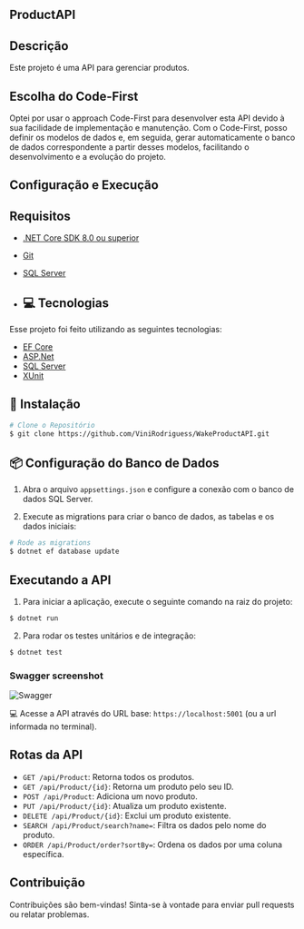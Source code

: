 ## ProductAPI

## Descrição
Este projeto é uma API para gerenciar produtos.

## Escolha do Code-First
Optei por usar o approach Code-First para desenvolver esta API devido à sua facilidade de implementação e manutenção. Com o Code-First, posso definir os modelos de dados e, em seguida, gerar automaticamente o banco de dados correspondente a partir desses modelos, facilitando o desenvolvimento e a evolução do projeto.

## Configuração e Execução

## Requisitos
- [.NET Core SDK 8.0 ou superior](https://dotnet.microsoft.com/download)
- [Git](https://git-scm.com/downloads)
- [SQL Server](https://www.microsoft.com/sql-server)

- ## :computer: Tecnologias
Esse projeto foi feito utilizando as seguintes tecnologias:

* [EF Core](https://learn.microsoft.com/pt-br/ef/)      
* [ASP.Net](https://dotnet.microsoft.com/pt-br/apps/aspnet)      
* [SQL Server](https://www.microsoft.com/sql-server)      
* [XUnit](https://xunit.net)

## :construction_worker: Instalação
```bash
# Clone o Repositório
$ git clone https://github.com/ViniRodriguess/WakeProductAPI.git
```
## 📦 Configuração do Banco de Dados

1. Abra o arquivo `appsettings.json` e configure a conexão com o banco de dados SQL Server.

2. Execute as migrations para criar o banco de dados, as tabelas e os dados iniciais:
```bash
# Rode as migrations
$ dotnet ef database update
```

## Executando a API
1. Para iniciar a aplicação, execute o seguinte comando na raiz do projeto:

```bash
$ dotnet run
```

2. Para rodar os testes unitários e de integração:

```bash
$ dotnet test
```
### Swagger screenshot
![Swagger](https://github.com/ViniRodriguess/WakeProductAPI/assets/79362178/065ffa23-a0e9-4647-85c5-76b48d71df49)

💻 Acesse a API através do URL base: `https://localhost:5001` (ou a url informada no terminal).

## Rotas da API
- `GET /api/Product`: Retorna todos os produtos.
- `GET /api/Product/{id}`: Retorna um produto pelo seu ID.
- `POST /api/Product`: Adiciona um novo produto.
- `PUT /api/Product/{id}`: Atualiza um produto existente.
- `DELETE /api/Product/{id}`: Exclui um produto existente.
- `SEARCH /api/Product/search?name=`: Filtra os dados pelo nome do produto.
- `ORDER /api/Product/order?sortBy=`: Ordena os dados por uma coluna específica.

## Contribuição
Contribuições são bem-vindas! Sinta-se à vontade para enviar pull requests ou relatar problemas.


